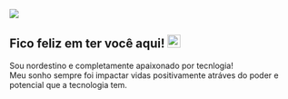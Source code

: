 <p align="left">
  <img src="https://readme-typing-svg.demolab.com/?lines=Olá,+me+chamo+Jhonnatan!;=Seja+muito+bem-vindo(a)+por+aqui.; &font=Fira%20Code&center=true&width=380&height=50&duration=4000&pause=1000">
</p>

## Fico feliz em ter você aqui! <img src="https://ik.imagekit.io/joaonasc/GitHub/assets/wave_Mdjm5gVSL.gif" width="23">
Sou nordestino e completamente apaixonado por tecnlogia!
<br>
Meu sonho sempre foi impactar vidas positivamente atráves do poder e potencial que a tecnologia tem.